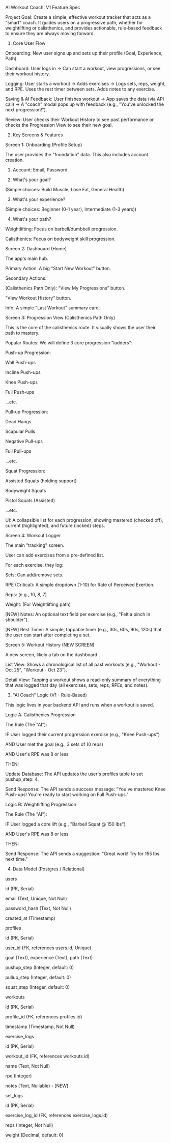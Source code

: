 AI Workout Coach: V1 Feature Spec

Project Goal: Create a simple, effective workout tracker that acts as a "smart" coach. It guides users on a progressive path, whether for weightlifting or calisthenics, and provides actionable, rule-based feedback to ensure they are always moving forward.

1. Core User Flow

Onboarding: New user signs up and sets up their profile (Goal, Experience, Path).

Dashboard: User logs in -> Can start a workout, view progressions, or see their workout history.

Logging: User starts a workout -> Adds exercises -> Logs sets, reps, weight, and RPE. Uses the rest timer between sets. Adds notes to any exercise.

Saving & AI Feedback: User finishes workout -> App saves the data (via API call) -> A "coach" modal pops up with feedback (e.g., "You've unlocked the next progression!").

Review: User checks their Workout History to see past performance or checks the Progression View to see their new goal.

2. Key Screens & Features

Screen 1: Onboarding (Profile Setup)

The user provides the "foundation" data. This also includes account creation.

1. Account: Email, Password.

2. What's your goal?

(Simple choices: Build Muscle, Lose Fat, General Health)

3. What's your experience?

(Simple choices: Beginner (0-1 year), Intermediate (1-3 years))

4. What's your path?

Weightlifting: Focus on barbell/dumbbell progression.

Calisthenics: Focus on bodyweight skill progression.

Screen 2: Dashboard (Home)

The app's main hub.

Primary Action: A big "Start New Workout" button.

Secondary Actions:

(Calisthenics Path Only): "View My Progressions" button.

"View Workout History" button.

Info: A simple "Last Workout" summary card.

Screen 3: Progression View (Calisthenics Path Only)

This is the core of the calisthenics route. It visually shows the user their path to mastery.

Popular Routes: We will define 3 core progression "ladders":

Push-up Progression:

Wall Push-ups

Incline Push-ups

Knee Push-ups

Full Push-ups

...etc.

Pull-up Progression:

Dead Hangs

Scapular Pulls

Negative Pull-ups

Full Pull-ups

...etc.

Squat Progression:

Assisted Squats (holding support)

Bodyweight Squats

Pistol Squats (Assisted)

...etc.

UI: A collapsible list for each progression, showing mastered (checked off), current (highlighted), and future (locked) steps.

Screen 4: Workout Logger

The main "tracking" screen.

User can add exercises from a pre-defined list.

For each exercise, they log:

Sets: Can add/remove sets.

RPE (Critical): A simple dropdown (1-10) for Rate of Perceived Exertion.

Reps: (e.g., 10, 8, 7)

Weight: (For Weightlifting path)

[NEW] Notes: An optional text field per exercise (e.g., "Felt a pinch in shoulder").

[NEW] Rest Timer: A simple, tappable timer (e.g., 30s, 60s, 90s, 120s) that the user can start after completing a set.

Screen 5: Workout History (NEW SCREEN)

A new screen, likely a tab on the dashboard.

List View: Shows a chronological list of all past workouts (e.g., "Workout - Oct 25", "Workout - Oct 23").

Detail View: Tapping a workout shows a read-only summary of everything that was logged that day (all exercises, sets, reps, RPEs, and notes).

3. "AI Coach" Logic (V1 - Rule-Based)

This logic lives in your backend API and runs when a workout is saved.

Logic A: Calisthenics Progression

The Rule (The "AI"):

IF User logged their current progression exercise (e.g., "Knee Push-ups")

AND User met the goal (e.g., 3 sets of 10 reps)

AND User's RPE was 8 or less

THEN:

Update Database: The API updates the user's profiles table to set pushup_step: 4.

Send Response: The API sends a success message: "You've mastered Knee Push-ups! You're ready to start working on Full Push-ups."

Logic B: Weightlifting Progression

The Rule (The "AI"):

IF User logged a core lift (e.g., "Barbell Squat @ 150 lbs")

AND User's RPE was 8 or less

THEN:

Send Response: The API sends a suggestion: "Great work! Try for 155 lbs next time."

4. Data Model (Postgres / Relational)

users

id (PK, Serial)

email (Text, Unique, Not Null)

password_hash (Text, Not Null)

created_at (Timestamp)

profiles

id (PK, Serial)

user_id (FK, references users.id, Unique)

goal (Text), experience (Text), path (Text)

pushup_step (Integer, default: 0)

pullup_step (Integer, default: 0)

squat_step (Integer, default: 0)

workouts

id (PK, Serial)

profile_id (FK, references profiles.id)

timestamp (Timestamp, Not Null)

exercise_logs

id (PK, Serial)

workout_id (FK, references workouts.id)

name (Text, Not Null)

rpe (Integer)

notes (Text, Nullable) - [NEW]

set_logs

id (PK, Serial)

exercise_log_id (FK, references exercise_logs.id)

reps (Integer, Not Null)

weight (Decimal, default: 0)